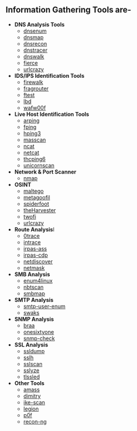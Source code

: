 ## Information Gathering Tools are-

- **DNS Analysis Tools**
  - [dnsenum](https://github.com/saidehossain/Penetration_Testing/blob/main/Tools_Lessons/Information_Gathering/DNS_Analysis/dnsenum.md)
  - [dnsmap](https://github.com/saidehossain/Penetration_Testing/blob/main/Tools_Lessons/Information_Gathering/DNS_Analysis/dnsmap.md)
  - [dnsrecon](https://github.com/saidehossain/Penetration_Testing/blob/main/Tools_Lessons/Information_Gathering/DNS_Analysis/dnsrecon.md)
  - [dnstracer](https://github.com/saidehossain/Penetration_Testing/blob/main/Tools_Lessons/Information_Gathering/DNS_Analysis/dnstracer.md)
  - [dnswalk](https://github.com/saidehossain/Penetration_Testing/blob/main/Tools_Lessons/Information_Gathering/DNS_Analysis/dnswalk.md)
  - [fierce](https://github.com/saidehossain/Penetration_Testing/blob/main/Tools_Lessons/Information_Gathering/DNS_Analysis/fierce.md)
  - [urlcrazy](https://github.com/saidehossain/Penetration_Testing/blob/main/Tools_Lessons/Information_Gathering/DNS_Analysis/urlcrazy.md)
- **IDS/IPS Identification Tools**
  - [firewalk]()
  - [fragrouter]()
  - [ftest]()
  - [lbd]()
  - [wafw00f]()
- **Live Host Identification Tools**
  - [arping]()
  - [fping]()
  - [hping3]()
  - [masscan]()
  - [ncat]()
  - [netcat]()
  - [thcping6]()
  - [unicornscan]() 
- **Network & Port Scanner**
  - [nmap]()
- **OSINT**
  - [maltego]()
  - [metagoofil]()
  - [spiderfoot]()
  - [theHarvester]()
  - [twofi]()
  - [urlcrazy]()
- **Route Analysis**l
  - [0trace]()
  - [intrace]()
  - [irpas-ass]()
  - [irpas-cdp]()
  - [netdiscover]()
  - [netmask]()
- **SMB Analysis**
  - [enum4linux]()
  - [nbtscan]()
  - [smbmap]()
- **SMTP Analysis**
  - [smtp-user-enum]()
  - [swaks]()
- **SNMP Analysis**
  - [braa]()
  - [onesixtyone]()
  - [snmp-check]()
- **SSL Analysis**
  - [ssldump]()
  - [sslh]()
  - [sslscan]()
  - [sslyze]()
  - [tlssled]()
- **Other Tools**
  - [amass]()
  - [dimitry]()
  - [ike-scan]()
  - [legion]()
  - [p0f]()
  - [recon-ng]()
